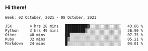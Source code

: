 ### Hi there!

<!--START_SECTION:waka-->
```text
Week: 02 October, 2021 - 08 October, 2021

JSX        4 hrs 28 mins   ██████████▓░░░░░░░░░░░░░░   43.06 % 
Python     3 hrs 49 mins   █████████▒░░░░░░░░░░░░░░░   36.90 % 
Other      48 mins         ██░░░░░░░░░░░░░░░░░░░░░░░   07.75 % 
Ruby       32 mins         █▒░░░░░░░░░░░░░░░░░░░░░░░   05.21 % 
Markdown   24 mins         █░░░░░░░░░░░░░░░░░░░░░░░░   04.01 % 
```
<!--END_SECTION:waka-->
